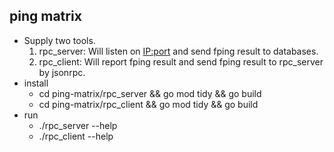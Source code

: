 ## ping matrix
- Supply two tools.
  1. rpc_server: Will listen on <IP:port> and send fping result to databases.
  2. rpc_client: Will report fping result and send fping result to rpc_server by jsonrpc.
- install
  - cd ping-matrix/rpc_server && go mod tidy && go build
  - cd ping-matrix/rpc_client && go mod tidy && go build
- run
  - ./rpc_server --help
  - ./rpc_client --help
